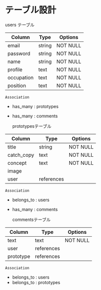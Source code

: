 # テーブル設計

   users テーブル

| Column     | Type   | Options      |
| ---------- | ------ | ------------ |
| email      | string | NOT NULL     |
| password   | string | NOT NULL     |
| name       | string | NOT NULL     |
| profile    | text   | NOT NULL     |
| occupation | text   | NOT NULL     |
| position   | text   | NOT NULL     |

    Association

- has_many  : prototypes
- has_many  : comments

   prototypesテーブル

| Column     | Type       | Options      |
| ---------- | ---------- | ------------ |
| title      | string     | NOT NULL     |
| catch_copy | text       | NOT NULL     |
| concept    | text       | NOT NULL     |
| image      |            |              |
| user       | references |              |

    Association

- belongs_to  : users
- has_many  : comments

   commentsテーブル

| Column     | Type       | Options      |
| ---------- | ---------- | ------------ |
| text       | text       | NOT NULL     |
| user       | references |              |
| prototype  | references |              |

    Association

- belongs_to  : users
- belongs_to  : prototypes